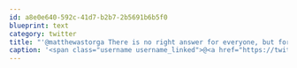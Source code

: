 ```yaml
---
id: a8e0e640-592c-41d7-b2b7-2b5691b6b5f0
blueprint: text
category: twitter
title: "'@matthewastorga There is no right answer for everyone, but for me Android has worked well (Aside from not being washing-machine resistant)"
caption: '<span class="username username_linked">@<a href="https://twitter.com/matthewastorga" title="Matthew Astorga">matthewastorga</a></span> There is no right answer for everyone, but for me Android has worked well (Aside from not being washing-machine resistant)'
---
```

